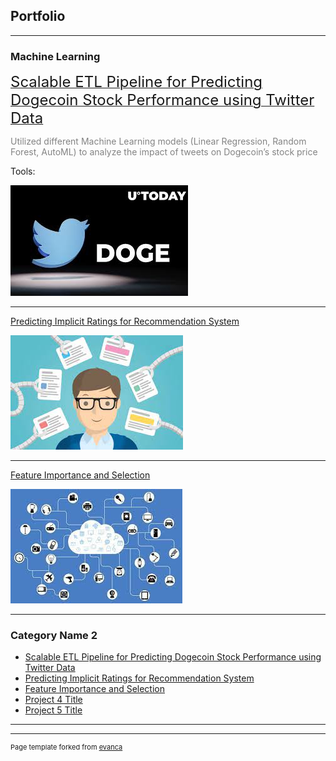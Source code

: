 ## Portfolio

---

### Machine Learning

[<font size="+2">Scalable ETL Pipeline for Predicting Dogecoin Stock Performance using Twitter Data</font>](/pdf/Dogecoin.pdf)

<p style='color:#838383'>Utilized different Machine Learning models (Linear Regression, Random Forest, AutoML) to analyze the impact of tweets on Dogecoin’s stock price</p>


Tools:

<img src="images/dogecoin.jpeg?raw=true"/>

---
[Predicting Implicit Ratings for Recommendation System](/pdf/Implicit_Feedback.pdf)

<img src="images/recom.jpg?raw=true"/>

---
[Feature Importance and Selection](/pdf/Feature_Importance_Report.pdf)

<img src="images/feature.jpg?raw=true"/>

---

### Category Name 2

- [Scalable ETL Pipeline for Predicting Dogecoin Stock Performance using Twitter Data](https://github.com/TinaLiu46/Sentiment_Analysis_Dogecoin)
- [Predicting Implicit Ratings for Recommendation System](https://github.com/TinaLiu46/Predicting-Implicit-Feedback)
- [Feature Importance and Selection](https://github.com/TinaLiu46/Feature-Importance)
- [Project 4 Title](http://example.com/)
- [Project 5 Title](http://example.com/)

---




---
<p style="font-size:11px">Page template forked from <a href="https://github.com/evanca/quick-portfolio">evanca</a></p>
<!-- Remove above link if you don't want to attibute -->

